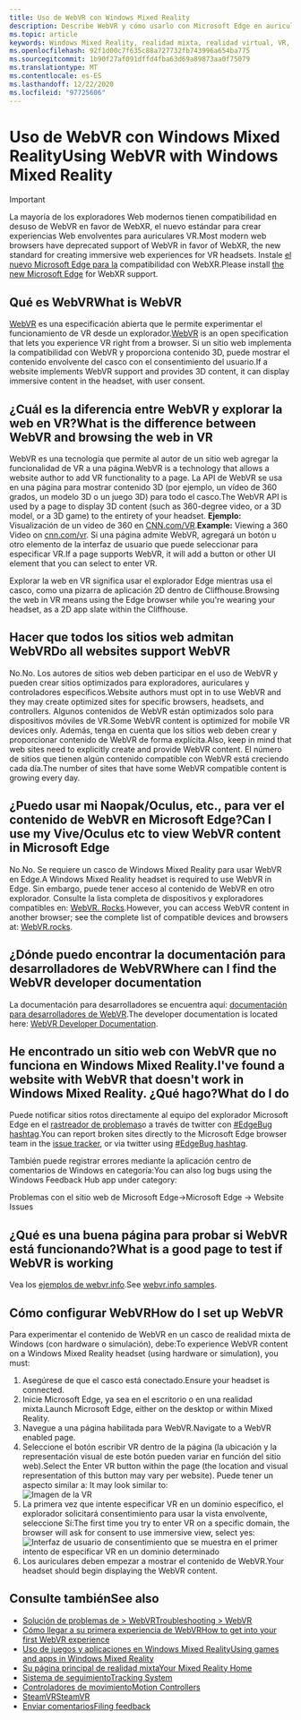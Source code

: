 ```yaml
---
title: Uso de WebVR con Windows Mixed Reality
description: Describe WebVR y cómo usarlo con Microsoft Edge en auriculares Windows Mixed Reality.
ms.topic: article
keywords: Windows Mixed Reality, realidad mixta, realidad virtual, VR, MR, WebVR, Edge, Microsoft Edge, exploración Web
ms.openlocfilehash: 92f1d00c7f635c88a727732fb743996a654ba775
ms.sourcegitcommit: 1b90f27af091dffd4fba63d69a89873aa0f75079
ms.translationtype: MT
ms.contentlocale: es-ES
ms.lasthandoff: 12/22/2020
ms.locfileid: "97725606"
---
```

# <a name="using-webvr-with-windows-mixed-reality"></a><span data-ttu-id="5177b-104">Uso de WebVR con Windows Mixed Reality</span><span class="sxs-lookup"><span data-stu-id="5177b-104">Using WebVR with Windows Mixed Reality</span></span>

>[!IMPORTANT]
><span data-ttu-id="5177b-105">La mayoría de los exploradores Web modernos tienen compatibilidad en desuso de WebVR en favor de WebXR, el nuevo estándar para crear experiencias Web envolventes para auriculares VR.</span><span class="sxs-lookup"><span data-stu-id="5177b-105">Most modern web browsers have deprecated support of WebVR in favor of WebXR, the new standard for creating immersive web experiences for VR headsets.</span></span> <span data-ttu-id="5177b-106">Instale [el nuevo Microsoft Edge para la](using-microsoft-edge.md) compatibilidad con WebXR.</span><span class="sxs-lookup"><span data-stu-id="5177b-106">Please install [the new Microsoft Edge](using-microsoft-edge.md) for WebXR support.</span></span>

## <a name="what-is-webvr"></a><span data-ttu-id="5177b-107">Qué es WebVR</span><span class="sxs-lookup"><span data-stu-id="5177b-107">What is WebVR</span></span>

<span data-ttu-id="5177b-108">[WebVR](https://webvr.info) es una especificación abierta que le permite experimentar el funcionamiento de VR desde un explorador.</span><span class="sxs-lookup"><span data-stu-id="5177b-108">[WebVR](https://webvr.info) is an open specification that lets you experience VR right from a browser.</span></span> <span data-ttu-id="5177b-109">Si un sitio web implementa la compatibilidad con WebVR y proporciona contenido 3D, puede mostrar el contenido envolvente del casco con el consentimiento del usuario.</span><span class="sxs-lookup"><span data-stu-id="5177b-109">If a website implements WebVR support and provides 3D content, it can display immersive content in the headset, with user consent.</span></span>

## <a name="what-is-the-difference-between-webvr-and-browsing-the-web-in-vr"></a><span data-ttu-id="5177b-110">¿Cuál es la diferencia entre WebVR y explorar la web en VR?</span><span class="sxs-lookup"><span data-stu-id="5177b-110">What is the difference between WebVR and browsing the web in VR</span></span>

<span data-ttu-id="5177b-111">WebVR es una tecnología que permite al autor de un sitio web agregar la funcionalidad de VR a una página.</span><span class="sxs-lookup"><span data-stu-id="5177b-111">WebVR is a technology that allows a website author to add VR functionality to a page.</span></span> <span data-ttu-id="5177b-112">La API de WebVR se usa en una página para mostrar contenido 3D (por ejemplo, un vídeo de 360 grados, un modelo 3D o un juego 3D) para todo el casco.</span><span class="sxs-lookup"><span data-stu-id="5177b-112">The WebVR API is used by a page to display 3D content (such as 360-degree video, or a 3D model, or a 3D game) to the entirety of your headset.</span></span> <span data-ttu-id="5177b-113">**Ejemplo:** Visualización de un vídeo de 360 en [CNN.com/VR](http://cnn.com/vr).</span><span class="sxs-lookup"><span data-stu-id="5177b-113">**Example:** Viewing a 360 Video on [cnn.com/vr](http://cnn.com/vr).</span></span> <span data-ttu-id="5177b-114">Si una página admite WebVR, agregará un botón u otro elemento de la interfaz de usuario que puede seleccionar para especificar VR.</span><span class="sxs-lookup"><span data-stu-id="5177b-114">If a page supports WebVR, it will add a button or other UI element that you can select to enter VR.</span></span>

<span data-ttu-id="5177b-115">Explorar la web en VR significa usar el explorador Edge mientras usa el casco, como una pizarra de aplicación 2D dentro de Cliffhouse.</span><span class="sxs-lookup"><span data-stu-id="5177b-115">Browsing the web in VR means using the Edge browser while you're wearing your headset, as a 2D app slate within the Cliffhouse.</span></span>

## <a name="do-all-websites-support-webvr"></a><span data-ttu-id="5177b-116">Hacer que todos los sitios web admitan WebVR</span><span class="sxs-lookup"><span data-stu-id="5177b-116">Do all websites support WebVR</span></span>

<span data-ttu-id="5177b-117">No.</span><span class="sxs-lookup"><span data-stu-id="5177b-117">No.</span></span> <span data-ttu-id="5177b-118">Los autores de sitios web deben participar en el uso de WebVR y pueden crear sitios optimizados para exploradores, auriculares y controladores específicos.</span><span class="sxs-lookup"><span data-stu-id="5177b-118">Website authors must opt in to use WebVR and they may create optimized sites for specific browsers, headsets, and controllers.</span></span> <span data-ttu-id="5177b-119">Algunos contenidos de WebVR están optimizados solo para dispositivos móviles de VR.</span><span class="sxs-lookup"><span data-stu-id="5177b-119">Some WebVR content is optimized for mobile VR devices only.</span></span> <span data-ttu-id="5177b-120">Además, tenga en cuenta que los sitios web deben crear y proporcionar contenido de WebVR de forma explícita.</span><span class="sxs-lookup"><span data-stu-id="5177b-120">Also, keep in mind that web sites need to explicitly create and provide WebVR content.</span></span> <span data-ttu-id="5177b-121">El número de sitios que tienen algún contenido compatible con WebVR está creciendo cada día.</span><span class="sxs-lookup"><span data-stu-id="5177b-121">The number of sites that have some WebVR compatible content is growing every day.</span></span>

## <a name="can-i-use-my-viveoculus-etc-to-view-webvr-content-in-microsoft-edge"></a><span data-ttu-id="5177b-122">¿Puedo usar mi Naopak/Oculus, etc., para ver el contenido de WebVR en Microsoft Edge?</span><span class="sxs-lookup"><span data-stu-id="5177b-122">Can I use my Vive/Oculus etc to view WebVR content in Microsoft Edge</span></span>

<span data-ttu-id="5177b-123">No.</span><span class="sxs-lookup"><span data-stu-id="5177b-123">No.</span></span> <span data-ttu-id="5177b-124">Se requiere un casco de Windows Mixed Reality para usar WebVR en Edge.</span><span class="sxs-lookup"><span data-stu-id="5177b-124">A Windows Mixed Reality headset is required to use WebVR in Edge.</span></span> <span data-ttu-id="5177b-125">Sin embargo, puede tener acceso al contenido de WebVR en otro explorador. Consulte la lista completa de dispositivos y exploradores compatibles en: [WebVR. Rocks](http://webvr.rocks/).</span><span class="sxs-lookup"><span data-stu-id="5177b-125">However, you can access WebVR content in another browser; see the complete list of compatible devices and browsers at: [WebVR.rocks](http://webvr.rocks/).</span></span>

## <a name="where-can-i-find-the-webvr-developer-documentation"></a><span data-ttu-id="5177b-126">¿Dónde puedo encontrar la documentación para desarrolladores de WebVR</span><span class="sxs-lookup"><span data-stu-id="5177b-126">Where can I find the WebVR developer documentation</span></span>

<span data-ttu-id="5177b-127">La documentación para desarrolladores se encuentra aquí: [documentación para desarrolladores de WebVR](https://docs.microsoft.com/microsoft-edge/webvr/).</span><span class="sxs-lookup"><span data-stu-id="5177b-127">The developer documentation is located here: [WebVR Developer Documentation](https://docs.microsoft.com/microsoft-edge/webvr/).</span></span>

## <a name="ive-found-a-website-with-webvr-that-doesnt-work-in-windows-mixed-reality-what-do-i-do"></a><span data-ttu-id="5177b-128">He encontrado un sitio web con WebVR que no funciona en Windows Mixed Reality.</span><span class="sxs-lookup"><span data-stu-id="5177b-128">I've found a website with WebVR that doesn't work in Windows Mixed Reality.</span></span> <span data-ttu-id="5177b-129">¿Qué hago?</span><span class="sxs-lookup"><span data-stu-id="5177b-129">What do I do</span></span>

<span data-ttu-id="5177b-130">Puede notificar sitios rotos directamente al equipo del explorador Microsoft Edge en el [rastreador de problemas](https://developer.microsoft.com/en-us/microsoft-edge/platform/issues/)o a través de twitter con [#EdgeBug hashtag](https://blogs.windows.com/msedgedev/2016/08/11/edgebug-twitter/).</span><span class="sxs-lookup"><span data-stu-id="5177b-130">You can report broken sites directly to the Microsoft Edge browser team in the [issue tracker](https://developer.microsoft.com/en-us/microsoft-edge/platform/issues/), or via twitter using [#EdgeBug hashtag](https://blogs.windows.com/msedgedev/2016/08/11/edgebug-twitter/).</span></span>

<span data-ttu-id="5177b-131">También puede registrar errores mediante la aplicación centro de comentarios de Windows en categoría:</span><span class="sxs-lookup"><span data-stu-id="5177b-131">You can also log bugs using the Windows Feedback Hub app under category:</span></span>

<span data-ttu-id="5177b-132">Problemas con el sitio web de Microsoft Edge-></span><span class="sxs-lookup"><span data-stu-id="5177b-132">Microsoft Edge -> Website Issues</span></span>

## <a name="what-is-a-good-page-to-test-if-webvr-is-working"></a><span data-ttu-id="5177b-133">¿Qué es una buena página para probar si WebVR está funcionando?</span><span class="sxs-lookup"><span data-stu-id="5177b-133">What is a good page to test if WebVR is working</span></span>

<span data-ttu-id="5177b-134">Vea los [ejemplos de webvr.info](http://webvr.info/samples/XX-vr-controllers.html).</span><span class="sxs-lookup"><span data-stu-id="5177b-134">See [webvr.info samples](http://webvr.info/samples/XX-vr-controllers.html).</span></span>

## <a name="how-do-i-set-up-webvr"></a><span data-ttu-id="5177b-135">Cómo configurar WebVR</span><span class="sxs-lookup"><span data-stu-id="5177b-135">How do I set up WebVR</span></span>

<span data-ttu-id="5177b-136">Para experimentar el contenido de WebVR en un casco de realidad mixta de Windows (con hardware o simulación), debe:</span><span class="sxs-lookup"><span data-stu-id="5177b-136">To experience WebVR content on a Windows Mixed Reality headset (using hardware or simulation), you must:</span></span>

1. <span data-ttu-id="5177b-137">Asegúrese de que el casco está conectado.</span><span class="sxs-lookup"><span data-stu-id="5177b-137">Ensure your headset is connected.</span></span>
2. <span data-ttu-id="5177b-138">Inicie Microsoft Edge, ya sea en el escritorio o en una realidad mixta.</span><span class="sxs-lookup"><span data-stu-id="5177b-138">Launch Microsoft Edge, either on the desktop or within Mixed Reality.</span></span>
3. <span data-ttu-id="5177b-139">Navegue a una página habilitada para WebVR.</span><span class="sxs-lookup"><span data-stu-id="5177b-139">Navigate to a WebVR enabled page.</span></span>
4. <span data-ttu-id="5177b-140">Seleccione el botón escribir VR dentro de la página (la ubicación y la representación visual de este botón pueden variar en función del sitio web).</span><span class="sxs-lookup"><span data-stu-id="5177b-140">Select the Enter VR button within the page (the location and visual representation of this button may vary per website).</span></span> <span data-ttu-id="5177b-141">Puede tener un aspecto similar a: </span><span class="sxs-lookup"><span data-stu-id="5177b-141">It may look similar to:</span></span>\
   ![Imagen de la VR](images/75px-enter-vr.png)
5. <span data-ttu-id="5177b-143">La primera vez que intente especificar VR en un dominio específico, el explorador solicitará consentimiento para usar la vista envolvente, seleccione Sí:</span><span class="sxs-lookup"><span data-stu-id="5177b-143">The first time you try to enter VR on a specific domain, the browser will ask for consent to use immersive view, select yes:</span></span> ![Interfaz de usuario de consentimiento que se muestra en el primer intento de especificar VR en un dominio determinado](images/1053px-Webvr-consent-ui.png)
6. <span data-ttu-id="5177b-145">Los auriculares deben empezar a mostrar el contenido de WebVR.</span><span class="sxs-lookup"><span data-stu-id="5177b-145">Your headset should begin displaying the WebVR content.</span></span>

## <a name="see-also"></a><span data-ttu-id="5177b-146">Consulte también</span><span class="sxs-lookup"><span data-stu-id="5177b-146">See also</span></span>

* [<span data-ttu-id="5177b-147">Solución de problemas de > WebVR</span><span class="sxs-lookup"><span data-stu-id="5177b-147">Troubleshooting > WebVR</span></span>](webvr-questions.md)
* [<span data-ttu-id="5177b-148">Cómo llegar a su primera experiencia de WebVR</span><span class="sxs-lookup"><span data-stu-id="5177b-148">How to get into your first WebVR experience</span></span>](using-games-and-apps-in-windows-mixed-reality.md#how-to-get-into-your-first-webvr-experience)
* [<span data-ttu-id="5177b-149">Uso de juegos y aplicaciones en Windows Mixed Reality</span><span class="sxs-lookup"><span data-stu-id="5177b-149">Using games and apps in Windows Mixed Reality</span></span>](using-games-and-apps-in-windows-mixed-reality.md)
* [<span data-ttu-id="5177b-150">Su página principal de realidad mixta</span><span class="sxs-lookup"><span data-stu-id="5177b-150">Your Mixed Reality Home</span></span>](your-mixed-reality-home.md)
* [<span data-ttu-id="5177b-151">Sistema de seguimiento</span><span class="sxs-lookup"><span data-stu-id="5177b-151">Tracking System</span></span>](tracking-system.md)
* [<span data-ttu-id="5177b-152">Controladores de movimiento</span><span class="sxs-lookup"><span data-stu-id="5177b-152">Motion Controllers</span></span>](controllers-in-wmr.md)
* [<span data-ttu-id="5177b-153">SteamVR</span><span class="sxs-lookup"><span data-stu-id="5177b-153">SteamVR</span></span>](using-steamvr-with-windows-mixed-reality.md)
* [<span data-ttu-id="5177b-154">Enviar comentarios</span><span class="sxs-lookup"><span data-stu-id="5177b-154">Filing feedback</span></span>](filing-feedback.md)
